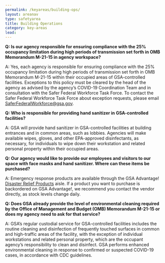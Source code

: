 ```yaml
---
permalink: /keyareas/building-ops/
layout: areanav
type: safetyarea
title: Building Operations
category: key-areas
lead: 
---
```


**Q:  Is our agency responsible for ensuring compliance with the 25% occupancy limitation during high periods of transmission set forth in OMB Memorandum M-21-15 in agency workspace?**

A:  Yes, each agency is responsible for ensuring compliance with the 25% occupancy limitation during high periods of transmission set forth in OMB Memorandum M-21-15 within their occupied areas of GSA-controlled facilities. Exceptions to this policy must be cleared by the head of the agency as advised by the agency’s COVID-19 Coordination Team and in consultation with the Safer Federal Workforce Task Force. To contact the Safer Federal Workforce Task Force about exception requests, please email [SaferFederalWorkforce@gsa.gov](mailto:saferfederalworkforce@gsa.gov).

**Q: Who is responsible for providing hand sanitizer in GSA-controlled facilities?**

A:  GSA will provide hand sanitizer in GSA-controlled facilities at building entrances and in common areas, such as lobbies. Agencies will make available wipes, gloves, and other EPA-approved disinfectants, as necessary, for individuals to wipe down their workstation and related personal property within their occupied areas.

**Q:  Our agency would like to provide our employees and visitors to our space with face masks and hand sanitizer. Where can these items be purchased?**

A:  Emergency response products are available through the GSA Advantage! [Disaster Relief Products](https://www.gsaadvantage.gov/advantage/ws/search/special_category_search?cat=ADV.DR) aisle. If a product you want to purchase is backordered on GSA Advantage!, we recommend you contact the vendor directly, as stock levels change daily.

**Q:  Does GSA already provide the level of environmental cleaning required by the Office of Management and Budget (OMB) Memorandum M-21-15 or does my agency need to ask for that service?**

A:  GSA’s regular custodial service for GSA-controlled facilities includes the routine cleaning and disinfection of frequently touched surfaces in common and high-traffic areas of the facility, with the exception of individual workstations and related personal property, which are the occupant agency’s responsibility to clean and disinfect. GSA performs enhanced environmental cleaning in response to confirmed or suspected COVID-19 cases, in accordance with CDC guidelines.
